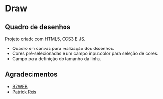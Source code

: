# Draw
## Quadro de desenhos

Projeto criado com HTML5, CCS3 E JS.

- Quadro em canvas para realização dos desenhos.
- Cores pré-selecionadas e um campo input:color para seleção de cores.
- Campo para definição do tamanho da linha.

## Agradecimentos
- <a href="https://b7web.com.br/fullstack/">B7WEB</a>
- <a href="https://github.com/Typhz">Patrick Reis</a>
